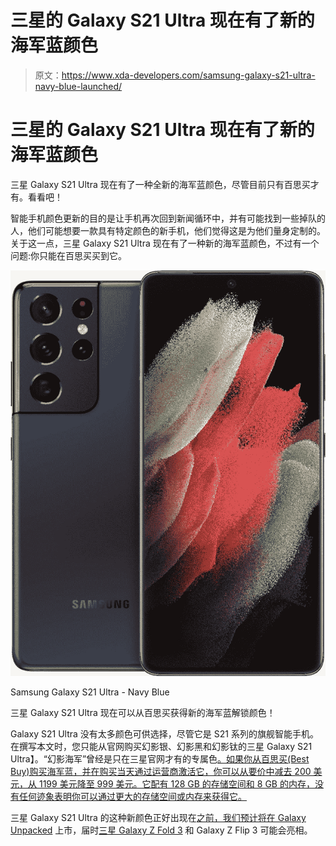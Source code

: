 # 三星的 Galaxy S21 Ultra 现在有了新的海军蓝颜色

> 原文：<https://www.xda-developers.com/samsung-galaxy-s21-ultra-navy-blue-launched/>

# 三星的 Galaxy S21 Ultra 现在有了新的海军蓝颜色

三星 Galaxy S21 Ultra 现在有了一种全新的海军蓝颜色，尽管目前只有百思买才有。看看吧！

智能手机颜色更新的目的是让手机再次回到新闻循环中，并有可能找到一些掉队的人，他们可能想要一款具有特定颜色的新手机，他们觉得这是为他们量身定制的。关于这一点，三星 Galaxy S21 Ultra 现在有了一种新的海军蓝颜色，不过有一个问题:你只能在百思买买到它。

 <picture>![The Samsung Galaxy S21 Ultra is now available unlocked in a new Navy Blue color from Best Buy!](img/6c98d517edc5e8a18818aebb6797e753.png)</picture> 

Samsung Galaxy S21 Ultra - Navy Blue

三星 Galaxy S21 Ultra 现在可以从百思买获得新的海军蓝解锁颜色！

Galaxy S21 Ultra 没有太多颜色可供选择，尽管它是 S21 系列的旗舰智能手机。在撰写本文时，您只能从官网购买幻影银、幻影黑和幻影钛的三星 Galaxy S21 Ultra】。“幻影海军”曾经是只在三星官网才有的专属色[。如果你从百思买(Best Buy)购买海军蓝，并在购买当天通过运营商激活它，你可以从要价中减去 200 美元，从 1199 美元降至 999 美元。它配有 128 GB 的存储空间和 8 GB 的内存，没有任何迹象表明你可以通过更大的存储空间或内存来获得它。](https://shop-links.co/1745102334808842443?u1=0b3719a6-e9ac-4c2f-a280-27dfd968a139)

三星 Galaxy S21 Ultra 的这种新颜色正好出现在[之前，我们预计将在 Galaxy Unpacked](https://www.xda-developers.com/galaxy-z-fold-galaxy-watch-leaked-launch/) 上市，届时[三星 Galaxy Z Fold 3](https://www.xda-developers.com/samsung-galaxy-z-fold-3/) 和 Galaxy Z Flip 3 可能会亮相。